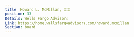 ```yaml
---
title: Howard L. McMillan, III
position: 33
Details: Wells Fargo Advisors
Link: https://home.wellsfargoadvisors.com/howard.mcmillan
Section: board
---
```


